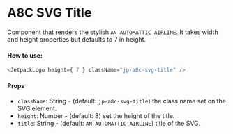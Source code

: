 # A8C SVG Title

Component that renders the stylish `AN AUTOMATTIC AIRLINE`.
It takes width and height properties but defaults to 7 in height.

#### How to use:

```js
<JetpackLogo height={ 7 } className="jp-a8c-svg-title" />
```

#### Props

- `className`: String - (default: `jp-a8c-svg-title`) the class name set on the SVG element.
- `height`: Number - (default: 8) set the height of the title.
- `title`: String - (default: `AN AUTOMATTIC AIRLINE`) title of the SVG.
